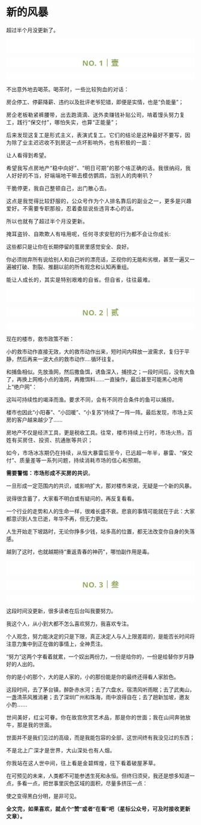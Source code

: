 # 新的风暴

<p style="visibility: visible;">超过半个月没更新了。</p><p style="outline: 0px;font-family: system-ui, -apple-system, BlinkMacSystemFont, &quot;Helvetica Neue&quot;, &quot;PingFang SC&quot;, &quot;Hiragino Sans GB&quot;, &quot;Microsoft YaHei UI&quot;, &quot;Microsoft YaHei&quot;, Arial, sans-serif;letter-spacing: 0.544px;text-wrap: wrap;background-color: rgb(255, 255, 255);visibility: visible;"><br style="outline: 0px;visibility: visible;"><br style="outline: 0px;visibility: visible;"></p><p style="outline: 0px;letter-spacing: 0.544px;text-wrap: wrap;color: rgb(34, 34, 34);font-family: -apple-system-font, system-ui, &quot;Helvetica Neue&quot;, &quot;PingFang SC&quot;, &quot;Hiragino Sans GB&quot;, &quot;Microsoft YaHei UI&quot;, &quot;Microsoft YaHei&quot;, Arial, sans-serif;background-color: rgb(255, 255, 255);text-align: center;visibility: visible;"><span style="outline: 0px;font-weight: bold;line-height: 25px;color: rgb(149, 169, 103);font-size: 20px;visibility: visible;">NO. 1｜壹</span></p><p style="outline: 0px;letter-spacing: 0.544px;text-wrap: wrap;color: rgb(34, 34, 34);font-family: -apple-system-font, system-ui, &quot;Helvetica Neue&quot;, &quot;PingFang SC&quot;, &quot;Hiragino Sans GB&quot;, &quot;Microsoft YaHei UI&quot;, &quot;Microsoft YaHei&quot;, Arial, sans-serif;background-color: rgb(255, 255, 255);text-align: center;visibility: visible;"><br style="outline: 0px;visibility: visible;"></p><p style="visibility: visible;">不出意外地去喝茶。<span style="font-size: var(--articleFontsize); letter-spacing: 0.034em; visibility: visible;">喝茶时，</span><span style="font-size: var(--articleFontsize); letter-spacing: 0.034em; visibility: visible;">一些比较狗血的对话</span><span style="font-size: var(--articleFontsize); letter-spacing: 0.034em; visibility: visible;">：</span></p><p style="visibility: visible;">房企停工、停薪降薪、违约以及批评老爷犯错，即便是实情，也是“负能量”；</p><p style="visibility: visible;"><span style="font-size: var(--articleFontsize); letter-spacing: 0.034em; visibility: visible;">房企老板勒紧裤腰带，出去跑滴滴、送外卖赚钱补贴公司，</span><span style="font-size: var(--articleFontsize); letter-spacing: 0.034em; visibility: visible;">啃着馒头</span><span style="font-size: var(--articleFontsize); letter-spacing: 0.034em; visibility: visible;">努力复工，践行</span><span style="font-size: var(--articleFontsize); letter-spacing: 0.034em; visibility: visible;">“</span><span style="font-size: var(--articleFontsize); letter-spacing: 0.034em; visibility: visible;">保交付</span><span style="font-size: var(--articleFontsize); letter-spacing: 0.034em; visibility: visible;">”，哪怕失实，也算“正能量”；</span></p><p style="visibility: visible;"><span style="font-size: var(--articleFontsize); letter-spacing: 0.034em; visibility: visible;">后来发现这复工是形式主义，表演式复工。它们的结论是这种最好不要写，因为除了业主迟迟收不到房这一点坏影响外，也有积极的一面：</span></p><p style="visibility: visible;"><span style="font-size: var(--articleFontsize); letter-spacing: 0.034em; visibility: visible;">让人看得到希望。</span></p><p style="letter-spacing: 0.578px; text-wrap: wrap; visibility: visible;">希望我写点房地产“稳中向好”、“明日可期”的那个啥正确的话。我很纳闷，我人好好的不当，好端端地干嘛去模仿鹦鹉，当别人的肉喇叭？</p><p style="letter-spacing: 0.578px; text-wrap: wrap; visibility: visible;">干脆停更，我自己整顿自己，出门散心去。<br style="visibility: visible;"></p><p style="letter-spacing: 0.578px; text-wrap: wrap; visibility: visible;">这点是我觉得比较舒服的，公众号作为个人排名靠后的副业之一，更多是兴趣爱好。不需要专职那般，忍着委屈说些违背本心的话。<br style="visibility: visible;"></p><p style="letter-spacing: 0.578px; text-wrap: wrap; visibility: visible;">所以也就有了超过半个月没更新。</p><p style="letter-spacing: 0.578px; text-wrap: wrap; visibility: visible;">掩耳盗铃、自欺欺人有啥用呢，<span style="font-size: var(--articleFontsize); letter-spacing: 0.034em; visibility: visible;">任何寻求安慰的行为都不会让你成长:</span></p><p style="visibility: visible;"><span style="visibility: visible;">这些都只是让你在长期停留的茧房里感觉安全、良好。</span></p><p style="visibility: visible;"><span style="visibility: visible;">你必须抛弃所有说给别人和自己听的漂亮话，正视你的无能和劣根，甚至一遍又一遍被打破、割裂、推翻以前的所有观念和认知再重组。</span></p><p style="visibility: visible;"><span style="visibility: visible;"><span style="letter-spacing: 0.578px; text-wrap: wrap; visibility: visible;">能让人</span><span style="letter-spacing: 0.578px; text-wrap: wrap; visibility: visible;">成长的，</span><span style="letter-spacing: 0.578px; text-wrap: wrap; visibility: visible;">其实是</span><span style="letter-spacing: 0.578px; text-wrap: wrap; visibility: visible;">特别艰难的自省。但自省，往往最难。</span></span></p><p style="outline: 0px;font-family: system-ui, -apple-system, BlinkMacSystemFont, &quot;Helvetica Neue&quot;, &quot;PingFang SC&quot;, &quot;Hiragino Sans GB&quot;, &quot;Microsoft YaHei UI&quot;, &quot;Microsoft YaHei&quot;, Arial, sans-serif;letter-spacing: 0.544px;text-wrap: wrap;background-color: rgb(255, 255, 255);visibility: visible;"><br style="outline: 0px;visibility: visible;"><br style="outline: 0px;visibility: visible;"></p><p style="outline: 0px;letter-spacing: 0.544px;text-wrap: wrap;color: rgb(34, 34, 34);font-family: -apple-system-font, system-ui, &quot;Helvetica Neue&quot;, &quot;PingFang SC&quot;, &quot;Hiragino Sans GB&quot;, &quot;Microsoft YaHei UI&quot;, &quot;Microsoft YaHei&quot;, Arial, sans-serif;background-color: rgb(255, 255, 255);text-align: center;visibility: visible;"><span style="outline: 0px;font-weight: bold;line-height: 25px;color: rgb(149, 169, 103);font-size: 20px;visibility: visible;">NO. 2｜贰</span></p><p style="outline: 0px;letter-spacing: 0.544px;text-wrap: wrap;color: rgb(34, 34, 34);font-family: -apple-system-font, system-ui, &quot;Helvetica Neue&quot;, &quot;PingFang SC&quot;, &quot;Hiragino Sans GB&quot;, &quot;Microsoft YaHei UI&quot;, &quot;Microsoft YaHei&quot;, Arial, sans-serif;background-color: rgb(255, 255, 255);text-align: center;visibility: visible;"><br style="outline: 0px;visibility: visible;"></p><p>现在的楼市，救市政策不断：</p><p>小的救市动作直接无效，大的救市动作出来，短时间内释放一波需求，复归于平静，然后再来一波大点的救市动作....循环往复。</p><p>和捕鱼相似。先放渔网，然后撒鱼饵，诱鱼深入，捕捞之；一段时间后，没有大鱼了，再换上网格小点的渔网，再撒饵料......一直操作，最后甚至可能黑心地用上“绝户网”：</p><p>这叫可持续性的竭泽而渔。<span style="font-size: var(--articleFontsize);letter-spacing: 0.034em;">要求不同，会有不同符合条件的鱼可以捕捞。</span></p><p>楼市也因此“小阳春”、“小回暖”、“小复苏”持续了一阵一阵。最后发现，市场上买房的客户越来越少了......</p><p>房地产不仅是经济工具，更是税收工具。<span style="font-size: var(--articleFontsize);letter-spacing: 0.034em;">往常，</span><span style="font-size: var(--articleFontsize);letter-spacing: 0.034em;">楼市持续</span><span style="font-size: var(--articleFontsize);letter-spacing: 0.034em;">上行时，市场火热，百姓有买房住、投资、抗通胀等共识；</span></p><p><span style="font-size: var(--articleFontsize);letter-spacing: 0.034em;">如今，市场冰冻期仍在持续，从恒大暴雷后至今，已远超一年半，暴雷、“保交付”、质量差等一系列问题，持续消耗市场的信心和预期。</span></p><p><strong style="letter-spacing: 0.578px;text-wrap: wrap;">需要警惕：市场形成不买房的共识</strong><span style="letter-spacing: 0.578px;text-wrap: wrap;">。</span></p><p>一旦形成一定范围内的共识，或影响扩大，那对楼市来说，无疑是一个新的风暴。<br><span style="font-size: var(--articleFontsize);letter-spacing: 0.034em;"></span></p><p>说得很含蓄了，大家看不明白或有疑问的，再反复看看。<br></p><p><span style="">一个行业的走势和人的生命一样，很难长盛不衰。悲哀的事情可能就在于此：大家都意识到人生已逝，年华不再，但无力更改。</span></p><p><span style="">人生开始走下坡路时，无论你挣多少钱，站多高的位置，都无法改变你自身的失落感。</span></p><p><span style="">越到了这时，也就越期待“重返青春的神药"，哪怕副作用是毒。</span></p><p style="outline: 0px;font-family: system-ui, -apple-system, BlinkMacSystemFont, &quot;Helvetica Neue&quot;, &quot;PingFang SC&quot;, &quot;Hiragino Sans GB&quot;, &quot;Microsoft YaHei UI&quot;, &quot;Microsoft YaHei&quot;, Arial, sans-serif;letter-spacing: 0.544px;text-wrap: wrap;background-color: rgb(255, 255, 255);visibility: visible;"><br style="outline: 0px;visibility: visible;"><br style="outline: 0px;visibility: visible;"></p><p style="outline: 0px;letter-spacing: 0.544px;text-wrap: wrap;color: rgb(34, 34, 34);font-family: -apple-system-font, system-ui, &quot;Helvetica Neue&quot;, &quot;PingFang SC&quot;, &quot;Hiragino Sans GB&quot;, &quot;Microsoft YaHei UI&quot;, &quot;Microsoft YaHei&quot;, Arial, sans-serif;background-color: rgb(255, 255, 255);text-align: center;visibility: visible;"><span style="outline: 0px;font-weight: bold;line-height: 25px;color: rgb(149, 169, 103);font-size: 20px;visibility: visible;">NO. 3｜叁</span></p><p style="outline: 0px;letter-spacing: 0.544px;text-wrap: wrap;color: rgb(34, 34, 34);font-family: -apple-system-font, system-ui, &quot;Helvetica Neue&quot;, &quot;PingFang SC&quot;, &quot;Hiragino Sans GB&quot;, &quot;Microsoft YaHei UI&quot;, &quot;Microsoft YaHei&quot;, Arial, sans-serif;background-color: rgb(255, 255, 255);text-align: center;visibility: visible;"><br style="outline: 0px;visibility: visible;"></p><p>这段时间没更新，很多读者在后台叫我要努力。</p><p>我这个人，从小到大都不怎么喜欢努力，我喜欢专注。</p><p>个人观念，努力能决定的只是下限，真正决定人与人上限差距的，是能否长时间将注意力集中到正在做的事情上，全神贯注。</p><p>“努力”这两个字看着就累，一个奴出两份力，一份是给你的，一份是给替你岁月静好的人出的。</p><p>你的是小的那个，大的是人家的，小的那份能是你的最终还得看人家脸色。</p><p>这段时间，去了茅台镇，醉卧赤水河；去了六盘水，宿清风听雨眠；去了武夷山，一盏清茶风雅消暑；去了深圳广州和珠海，雨中浪得自在；去了趟新加坡，<span style="letter-spacing: 0.578px;text-wrap: wrap;">邀友小酌......</span></p><p><span style="letter-spacing: 0.578px;text-wrap: wrap;"><span style="letter-spacing: 0.578px;text-wrap: wrap;">世间美好，红尘可眷。</span></span><span style="font-size: var(--articleFontsize);letter-spacing: 0.034em;"></span><span style="font-size: var(--articleFontsize);letter-spacing: 0.034em;">你在故宫欣赏艺术品，那是你的世面；我在山间奔驰放牛，那是我的世面。</span><span style="font-size: var(--articleFontsize);letter-spacing: 0.034em;"></span></p><p><span style="">世面并不是我们见过的高级，而是我能包容的全部，这世间终有我没见过的东西；</span></p><p style="letter-spacing: 0.578px;text-wrap: wrap;"><span style="letter-spacing: 0.578px;">不是北上广深才是世界，大山深处也有人烟。</span></p><p style="letter-spacing: 0.578px;text-wrap: wrap;">你我站在这人世中间，往上看是金碧辉煌，往下看着破屋茅草。</p><p>在可预见的未来，人类都不可能参透生死和永恒。但终归须臾，我还是想多知道一点，多看一点，把世事里灰色区域的面积，尽量多挤压一点：</p><p>使之变得黑白分明，是非可见。</p><p style="margin-bottom: 0px;"><strong style="outline: 0px;font-family: system-ui, -apple-system, BlinkMacSystemFont, &quot;Helvetica Neue&quot;, &quot;PingFang SC&quot;, &quot;Hiragino Sans GB&quot;, &quot;Microsoft YaHei UI&quot;, &quot;Microsoft YaHei&quot;, Arial, sans-serif;text-wrap: wrap;letter-spacing: 0.544px;background-color: rgb(255, 255, 255);color: rgb(34, 34, 34);font-size: 16px;"><span style="outline: 0px;font-size: 14px;">全文完，如果喜欢，就点个“赞”或者“在看”吧（星标公众号，可及时接收更新文章）。</span></strong></p><p style="display: none;"><mp-style-type data-value="3"></mp-style-type></p>